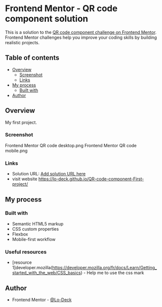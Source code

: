 # Frontend Mentor - QR code component solution

This is a solution to the [QR code component challenge on Frontend Mentor](https://www.frontendmentor.io/challenges/qr-code-component-iux_sIO_H). Frontend Mentor challenges help you improve your coding skills by building realistic projects. 

## Table of contents

- [Overview](#overview)
  - [Screenshot](#screenshot)
  - [Links](#links)
- [My process](#my-process)
  - [Built with](#built-with)
- [Author](#author)

## Overview
My first project.

### Screenshot
Frontend Mentor QR code desktop.png
Frontend Mentor QR code mobile.png

### Links

- Solution URL: [Add solution URL here]([https://your-solution-url.com](https://github.com/Lo-Deck/QR-code-component-First-project))
- visit website  https://lo-deck.github.io/QR-code-component-First-project/


## My process

### Built with

- Semantic HTML5 markup
- CSS custom properties
- Flexbox
- Mobile-first workflow



### Useful resources

- [resource 1]developer.mozilla(https://developer.mozilla.org/fr/docs/Learn/Getting_started_with_the_web/CSS_basics) - Help me to use the css mark

## Author


- Frontend Mentor - [@Lo-Deck](https://www.frontendmentor.io/profile/yourusername)


